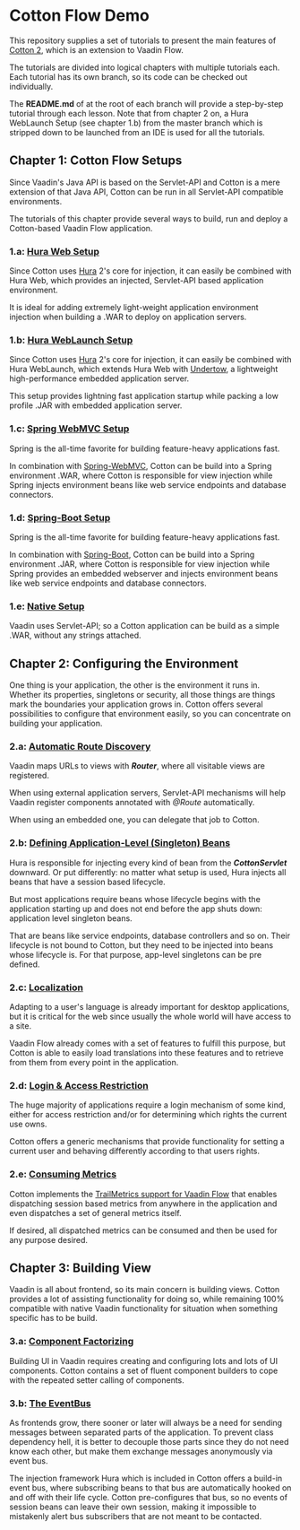 # Cotton Flow Demo

This repository supplies a set of tutorials to present the main features of [Cotton 2](https://github.com/MantledIllusion/cotton-flow), which is an extension to Vaadin Flow.

The tutorials are divided into logical chapters with multiple tutorials each. Each tutorial has its own branch, so its code can be checked out individually.

The **README.md** of at the root of each branch will provide a step-by-step tutorial through each lesson. Note that from chapter 2 on, a Hura WebLaunch Setup (see chapter 1.b) from the master branch which is stripped down to be launched from an IDE is used for all the tutorials.

## Chapter 1: Cotton Flow Setups

Since Vaadin's Java API is based on the Servlet-API and Cotton is a mere extension of that Java API, Cotton can be run in all Servlet-API compatible environments.

The tutorials of this chapter provide several ways to build, run and deploy a Cotton-based Vaadin Flow application.

### 1.a: [Hura Web Setup](https://github.com/MantledIllusion/cotton-flow-demo/tree/01/a/hura_web_setup)

Since Cotton uses [Hura](https://github.com/MantledIllusion/hura) 2's core for injection, it can easily be combined with Hura Web, which provides an injected, Servlet-API based application environment.

It is ideal for adding extremely light-weight application environment injection when building a .WAR to deploy on application servers.

### 1.b: [Hura WebLaunch Setup](https://github.com/MantledIllusion/cotton-flow-demo/tree/01/b/hura_weblaunch_setup)

Since Cotton uses [Hura](https://github.com/MantledIllusion/hura) 2's core for injection, it can easily be combined with Hura WebLaunch, which extends Hura Web with [Undertow](https://github.com/undertow-io/undertow), a lightweight high-performance embedded application server.

This setup provides lightning fast application startup while packing a low profile .JAR with embedded application server.

### 1.c: [Spring WebMVC Setup](https://github.com/MantledIllusion/cotton-flow-demo/tree/01/c/spring_webmvc_setup)

Spring is the all-time favorite for building feature-heavy applications fast.

In combination with [Spring-WebMVC](https://github.com/spring-projects/spring-framework), Cotton can be build into a Spring environment .WAR, where Cotton is responsible for view injection while Spring injects environment beans like web service endpoints and database connectors.

### 1.d: [Spring-Boot Setup](https://github.com/MantledIllusion/cotton-flow-demo/tree/01/d/spring_boot_setup)

Spring is the all-time favorite for building feature-heavy applications fast.

In combination with [Spring-Boot](https://github.com/spring-projects/spring-boot), Cotton can be build into a Spring environment .JAR, where Cotton is responsible for view injection while Spring provides an embedded webserver and injects environment beans like web service endpoints and database connectors.

### 1.e: [Native Setup](https://github.com/MantledIllusion/cotton-flow-demo/tree/01/e/native_setup)

Vaadin uses Servlet-API; so a Cotton application can be build as a simple .WAR, without any strings attached.

## Chapter 2: Configuring the Environment

One thing is your application, the other is the environment it runs in. Whether its properties, singletons or security, all those things are things mark the boundaries your application grows in. Cotton offers several possibilities to configure that environment easily, so you can concentrate on building your application.

### 2.a: [Automatic Route Discovery](https://github.com/MantledIllusion/cotton-flow-demo/tree/02/a/automatic_route_discovery)

Vaadin maps URLs to views with **_Router_**, where all visitable views are registered. 

When using external application servers, Servlet-API mechanisms will help Vaadin register components annotated with _@Route_ automatically.

When using an embedded one, you can delegate that job to Cotton.

### 2.b: [Defining Application-Level (Singleton) Beans](https://github.com/MantledIllusion/cotton-flow-demo/tree/02/b/define_app_level_beans)

Hura is responsible for injecting every kind of bean from the **_CottonServlet_** downward. Or put differently: no matter what setup is used, Hura injects all beans that have a session based lifecycle.

But most applications require beans whose lifecycle begins with the application starting up and does not end before the app shuts down: application level singleton beans.

That are beans like service endpoints, database controllers and so on. Their lifecycle is not bound to Cotton, but they need to be injected into beans whose lifecycle is. For that purpose, app-level singletons can be pre defined.

### 2.c: [Localization](https://github.com/MantledIllusion/cotton-flow-demo/tree/02/c/localization)

Adapting to a user's language is already important for desktop applications, but it is critical for the web since usually the whole world will have access to a site.

Vaadin Flow already comes with a set of features to fulfill this purpose, but Cotton is able to easily load translations into these features and to retrieve from them from every point in the application.

### 2.d: [Login & Access Restriction](https://github.com/MantledIllusion/cotton-flow-demo/tree/02/d/login_and_access_restriction)

The huge majority of applications require a login mechanism of some kind, either for access restriction and/or for determining which rights the current use owns.

Cotton offers a generic mechanisms that provide functionality for setting a current user and behaving differently according to that users rights.

### 2.e: [Consuming Metrics](https://github.com/MantledIllusion/cotton-flow-demo/tree/02/e/consuming_metrics)

Cotton implements the [TrailMetrics support for Vaadin Flow](https://github.com/MantledIllusion/trail-metrics/tree/master/trail-metrics-support-vaadin-flow) that enables dispatching session based metrics from anywhere in the application and even dispatches a set of general metrics itself.

If desired, all dispatched metrics can be consumed and then be used for any purpose desired.

## Chapter 3: Building View

Vaadin is all about frontend, so its main concern is building views. Cotton provides a lot of assisting functionality for doing so, while remaining 100% compatible with native Vaadin functionality for situation when something specific has to be build.

### 3.a: [Component Factorizing](https://github.com/MantledIllusion/cotton-flow-demo/tree/03/a/component_factorizing)

Building UI in Vaadin requires creating and configuring lots and lots of UI components. Cotton contains a set of fluent component builders to cope with the repeated setter calling of components.

### 3.b: [The EventBus](https://github.com/MantledIllusion/cotton-flow-demo/tree/03/b/the_eventbus)

As frontends grow, there sooner or later will always be a need for sending messages between separated parts of the application. To prevent class dependency hell, it is better to decouple those parts since they do not need know each other, but make them exchange messages anonymously via event bus.

The injection framework Hura which is included in Cotton offers a build-in event bus, where subscribing beans to that bus are automatically hooked on and off with their life cycle. Cotton pre-configures that bus, so no events of session beans can leave their own session, making it impossible to mistakenly alert bus subscribers that are not meant to be contacted.